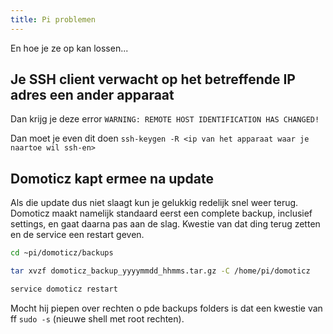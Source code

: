 ```yaml
---
title: Pi problemen
---
```


En hoe je ze op kan lossen...

## Je SSH client verwacht op het betreffende IP adres een ander apparaat

Dan krijg je deze error
`WARNING: REMOTE HOST IDENTIFICATION HAS CHANGED!`

Dan moet je even dit doen
`ssh-keygen -R <ip van het apparaat waar je naartoe wil ssh-en>`

## Domoticz kapt ermee na update

Als die update dus niet slaagt kun je gelukkig redelijk snel weer terug. Domoticz maakt namelijk standaard eerst een complete backup, inclusief settings, en gaat daarna pas aan de slag. Kwestie van dat ding terug zetten en de service een restart geven.

```bash
cd ~pi/domoticz/backups
```

```bash
tar xvzf domoticz_backup_yyyymmdd_hhmms.tar.gz -C /home/pi/domoticz
```

```bash
service domoticz restart
```

Mocht hij piepen over rechten o pde backups folders is dat een kwestie van ff `sudo -s` (nieuwe shell met root rechten).
